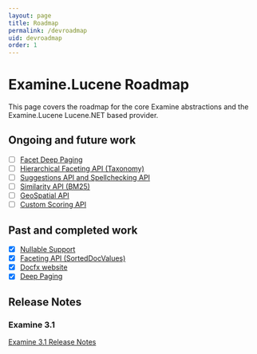 ```yaml
---
layout: page
title: Roadmap
permalink: /devroadmap
uid: devroadmap
order: 1
---
```


Examine.Lucene Roadmap
===

This page covers the roadmap for the core Examine abstractions and the Examine.Lucene Lucene.NET based provider.

## Ongoing and future work

- [ ] [Facet Deep Paging](https://github.com/Shazwazza/Examine/pull/321)
- [ ] [Hierarchical Faceting API (Taxonomy)](https://github.com/Shazwazza/Examine/pull/323)
- [ ] [Suggestions API and Spellchecking API](https://github.com/Shazwazza/Examine/pull/326)
- [ ] [Similarity API (BM25)](https://github.com/Shazwazza/Examine/pull/327)
- [ ] [GeoSpatial API](https://github.com/Shazwazza/Examine/pull/328)
- [ ] [Custom Scoring API](https://github.com/Shazwazza/Examine/pull/338)

## Past and completed work

- [x] [Nullable Support](https://github.com/Shazwazza/Examine/pull/313)
- [x] [Faceting API (SortedDocValues)](https://github.com/Shazwazza/Examine/pull/311)
- [x] [Docfx website](https://github.com/Shazwazza/Examine/pull/322)
- [x] [Deep Paging](https://github.com/Shazwazza/Examine/pull/320)

## Release Notes

### Examine 3.1
[Examine 3.1 Release Notes](https://github.com/Shazwazza/Examine/releases/tag/v3.1.0)